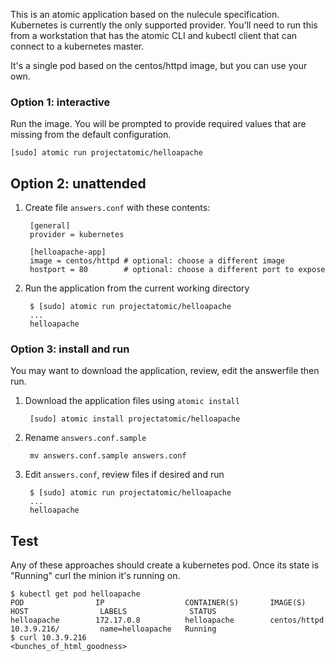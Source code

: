 This is an atomic application based on the nulecule specification. Kubernetes is currently the only supported provider. You'll need to run this from a workstation that has the atomic CLI and kubectl client that can connect to a kubernetes master.

It's a single pod based on the centos/httpd image, but you can use your own.

### Option 1: interactive

Run the image. You will be prompted to provide required values that are missing from the default configuration.
```
[sudo] atomic run projectatomic/helloapache
```

## Option 2: unattended

1. Create file `answers.conf` with these contents:

        [general]
        provider = kubernetes

        [helloapache-app]
        image = centos/httpd # optional: choose a different image
        hostport = 80        # optional: choose a different port to expose

1. Run the application from the current working directory

        $ [sudo] atomic run projectatomic/helloapache
        ...
        helloapache

### Option 3: install and run

You may want to download the application, review, edit the answerfile then run.

1. Download the application files using `atomic install`

        [sudo] atomic install projectatomic/helloapache

1. Rename `answers.conf.sample`

        mv answers.conf.sample answers.conf

1. Edit `answers.conf`, review files if desired and run

        $ [sudo] atomic run projectatomic/helloapache
        ...
        helloapache

## Test
Any of these approaches should create a kubernetes pod. Once its state is "Running" curl the minion it's running on.

```
$ kubectl get pod helloapache
POD                IP                  CONTAINER(S)       IMAGE(S)           HOST                LABELS              STATUS
helloapache        172.17.0.8          helloapache        centos/httpd       10.3.9.216/         name=helloapache   Running
$ curl 10.3.9.216
<bunches_of_html_goodness>
```
